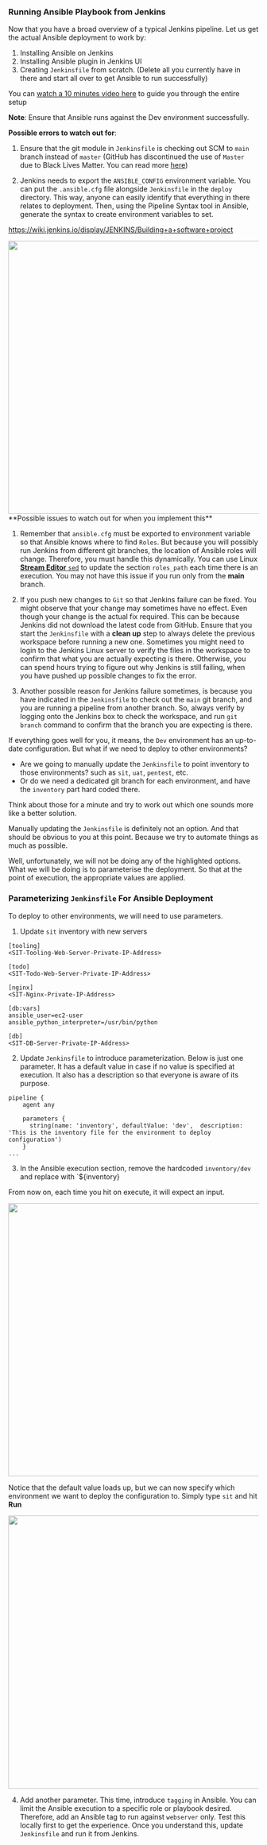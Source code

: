 ### Running Ansible Playbook from Jenkins

Now that you have a broad overview of a typical Jenkins pipeline. Let us get the actual Ansible deployment to work by: 

1. Installing Ansible on Jenkins
2. Installing Ansible plugin in Jenkins UI
3. Creating `Jenkinsfile` from scratch. (Delete all you currently have in there and start all over to get Ansible to run successfully)

You can [watch a 10 minutes video here](https://youtu.be/PRpEbFZi7nI) to guide you through the entire setup

**Note**: Ensure that Ansible runs against the Dev environment successfully.

**Possible errors to watch out for**: 

1. Ensure that the git module in `Jenkinsfile` is checking out SCM to `main` branch instead of `master` (GitHub has discontinued the use of `Master` due to Black Lives Matter. You can read more [here](https://www.cnet.com/news/microsofts-github-is-removing-coding-terms-like-master-and-slave))

2. Jenkins needs to export the `ANSIBLE_CONFIG` environment variable. You can put the `.ansible.cfg` file alongside `Jenkinsfile` in the `deploy` directory. This way, anyone can easily identify that everything in there relates to deployment. Then, using the Pipeline Syntax tool in Ansible, generate the syntax to create environment variables to set.  

https://wiki.jenkins.io/display/JENKINS/Building+a+software+project

<img src="https://darey-io-pbl-projects-images.s3.eu-west-2.amazonaws.com/project14/Jenkins-Workspace-Env-Var.png" width="936px" height="550px">
**Possible issues to watch out for when you implement this**

1. Remember that `ansible.cfg` must be exported to environment variable so that Ansible knows where to find `Roles`. But because you will possibly run Jenkins from different git branches, the location of Ansible roles will change. Therefore, you must handle this dynamically. You can use Linux [**Stream Editor** `sed`](https://www.gnu.org/software/sed/manual/sed.html) to update the section `roles_path` each time there is an execution. You may not have this issue if you run only from the **main** branch.

2. If you push new changes to `Git` so that Jenkins failure can be fixed. You might observe that your change may sometimes have no effect. Even though your change is the actual fix required. This can be because Jenkins did not download the latest code from GitHub. Ensure that you start the `Jenkinsfile` with a **clean up** step to always delete the previous workspace before running a new one. Sometimes you might need to login to the Jenkins Linux server to verify the files in the workspace to confirm that what you are actually expecting is there. Otherwise, you can spend hours trying to figure out why Jenkins is still failing, when you have pushed up possible changes to fix the error.

3. Another possible reason for Jenkins failure sometimes, is because you have indicated in the `Jenkinsfile` to check out the `main` git branch, and you are running a pipeline from another branch. So, always verify by logging onto the Jenkins box to check the workspace, and run `git branch` command to confirm that the branch you are expecting is there.

If everything goes well for you, it means, the `Dev` environment has an up-to-date configuration. But what if we need to deploy to other environments?

- Are we going to manually update the `Jenkinsfile` to point inventory to those environments? such as `sit`, `uat`, `pentest`, etc.
- Or do we need a dedicated git branch for each environment, and have the  `inventory` part hard coded there. 

Think about those for a minute and try to work out which one sounds more like a better solution.

Manually updating the `Jenkinsfile` is definitely not an option. And that should be obvious to you at this point. Because we try to automate things as much as possible.

Well, unfortunately, we will not be doing any of the highlighted options. What we will be doing is to parameterise the deployment. So that at the point of execution, the appropriate values are applied.

### Parameterizing `Jenkinsfile` For Ansible Deployment

To deploy to other environments, we will need to use parameters.

1. Update `sit` inventory with new servers

```
[tooling]
<SIT-Tooling-Web-Server-Private-IP-Address>

[todo]
<SIT-Todo-Web-Server-Private-IP-Address>

[nginx]
<SIT-Nginx-Private-IP-Address>

[db:vars]
ansible_user=ec2-user
ansible_python_interpreter=/usr/bin/python

[db]
<SIT-DB-Server-Private-IP-Address>
```

2. Update `Jenkinsfile` to introduce parameterization. Below is just one parameter. It has a default value in case if no value is specified at execution. It also has a description so that everyone is aware of its purpose.

```
pipeline {
    agent any

    parameters {
      string(name: 'inventory', defaultValue: 'dev',  description: 'This is the inventory file for the environment to deploy configuration')
    }
...
```

3. In the Ansible execution section, remove the hardcoded `inventory/dev` and replace with `${inventory}

From now on, each time you hit on execute, it will expect an input.

<img src="https://darey-io-nonprod-pbl-projects.s3.eu-west-2.amazonaws.com/project14/Jenkins-Parameter.png" width="936px" height="550px">

Notice that the default value loads up, but we can now specify which environment we want to deploy the configuration to. Simply type `sit` and hit **Run**

<img src="https://darey-io-pbl-projects-images.s3.eu-west-2.amazonaws.com/project14/Jenkins-Parameter-Sit.png" width="936px" height="550px">

4. Add another parameter. This time, introduce `tagging` in Ansible. You can limit the Ansible execution to a specific role or playbook desired.  Therefore, add an Ansible tag to run against `webserver` only. Test this locally first to get the experience. Once you understand this, update `Jenkinsfile` and run it from Jenkins.
